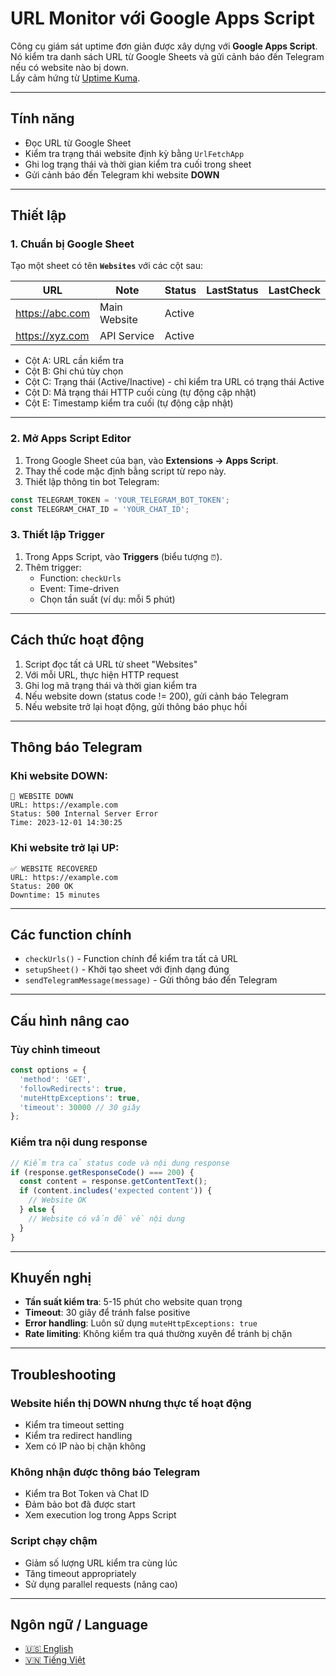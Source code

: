 # URL Monitor với Google Apps Script

Công cụ giám sát uptime đơn giản được xây dựng với **Google Apps Script**.  
Nó kiểm tra danh sách URL từ Google Sheets và gửi cảnh báo đến Telegram nếu có website nào bị down.  
Lấy cảm hứng từ [Uptime Kuma](https://github.com/louislam/uptime-kuma).

---

## Tính năng
- Đọc URL từ Google Sheet
- Kiểm tra trạng thái website định kỳ bằng `UrlFetchApp`
- Ghi log trạng thái và thời gian kiểm tra cuối trong sheet
- Gửi cảnh báo đến Telegram khi website **DOWN**

---

## Thiết lập

### 1. Chuẩn bị Google Sheet
Tạo một sheet có tên **`Websites`** với các cột sau:

| URL              | Note           | Status   | LastStatus | LastCheck          |
|------------------|----------------|----------|------------|--------------------|
| https://abc.com  | Main Website   | Active   |            |                    |
| https://xyz.com  | API Service    | Active   |            |                    |

- Cột A: URL cần kiểm tra  
- Cột B: Ghi chú tùy chọn  
- Cột C: Trạng thái (Active/Inactive) - chỉ kiểm tra URL có trạng thái Active  
- Cột D: Mã trạng thái HTTP cuối cùng (tự động cập nhật)  
- Cột E: Timestamp kiểm tra cuối (tự động cập nhật)  

---

### 2. Mở Apps Script Editor
1. Trong Google Sheet của bạn, vào **Extensions → Apps Script**.  
2. Thay thế code mặc định bằng script từ repo này.  
3. Thiết lập thông tin bot Telegram:

```javascript
const TELEGRAM_TOKEN = 'YOUR_TELEGRAM_BOT_TOKEN';
const TELEGRAM_CHAT_ID = 'YOUR_CHAT_ID';
```

### 3. Thiết lập Trigger
1. Trong Apps Script, vào **Triggers** (biểu tượng `⏰`).
2. Thêm trigger:
   - Function: `checkUrls`
   - Event: Time-driven
   - Chọn tần suất (ví dụ: mỗi 5 phút)

---

## Cách thức hoạt động

1. Script đọc tất cả URL từ sheet "Websites"
2. Với mỗi URL, thực hiện HTTP request
3. Ghi log mã trạng thái và thời gian kiểm tra
4. Nếu website down (status code != 200), gửi cảnh báo Telegram
5. Nếu website trở lại hoạt động, gửi thông báo phục hồi

---

## Thông báo Telegram

### Khi website DOWN:
```
🚨 WEBSITE DOWN
URL: https://example.com
Status: 500 Internal Server Error
Time: 2023-12-01 14:30:25
```

### Khi website trở lại UP:
```
✅ WEBSITE RECOVERED
URL: https://example.com
Status: 200 OK
Downtime: 15 minutes
```

---

## Các function chính

- `checkUrls()` - Function chính để kiểm tra tất cả URL
- `setupSheet()` - Khởi tạo sheet với định dạng đúng
- `sendTelegramMessage(message)` - Gửi thông báo đến Telegram

---

## Cấu hình nâng cao

### Tùy chỉnh timeout
```javascript
const options = {
  'method': 'GET',
  'followRedirects': true,
  'muteHttpExceptions': true,
  'timeout': 30000 // 30 giây
};
```

### Kiểm tra nội dung response
```javascript
// Kiểm tra cả status code và nội dung response
if (response.getResponseCode() === 200) {
  const content = response.getContentText();
  if (content.includes('expected content')) {
    // Website OK
  } else {
    // Website có vấn đề về nội dung
  }
}
```

---

## Khuyến nghị

- **Tần suất kiểm tra**: 5-15 phút cho website quan trọng
- **Timeout**: 30 giây để tránh false positive
- **Error handling**: Luôn sử dụng `muteHttpExceptions: true`
- **Rate limiting**: Không kiểm tra quá thường xuyên để tránh bị chặn

---

## Troubleshooting

### Website hiển thị DOWN nhưng thực tế hoạt động
- Kiểm tra timeout setting
- Kiểm tra redirect handling
- Xem có IP nào bị chặn không

### Không nhận được thông báo Telegram
- Kiểm tra Bot Token và Chat ID
- Đảm bảo bot đã được start
- Xem execution log trong Apps Script

### Script chạy chậm
- Giảm số lượng URL kiểm tra cùng lúc
- Tăng timeout appropriately
- Sử dụng parallel requests (nâng cao)

---

## Ngôn ngữ / Language

- [🇺🇸 English](./README.md)
- [🇻🇳 Tiếng Việt](./README.vi.md)